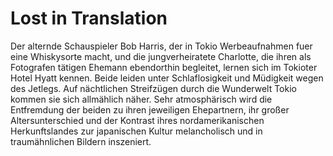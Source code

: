 ﻿# Lost in Translation

Der alternde Schauspieler Bob Harris, der in Tokio Werbeaufnahmen fuer eine Whiskysorte macht, und die jungverheiratete Charlotte, die ihren als Fotografen tätigen Ehemann ebendorthin begleitet, lernen sich im Tokioter Hotel Hyatt kennen. 
Beide leiden unter Schlaflosigkeit und Müdigkeit wegen des Jetlegs. Auf nächtlichen Streifzügen durch die Wunderwelt Tokio kommen sie sich allmählich näher. 
Sehr atmosphärisch wird die Entfremdung der beiden zu ihren jeweiligen Ehepartnern, ihr großer Altersunterschied und der Kontrast ihres nordamerikanischen Herkunftslandes zur japanischen Kultur melancholisch und in traumähnlichen Bildern inszeniert. 
